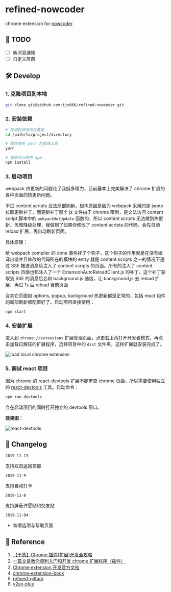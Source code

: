 # refined-nowcoder

chrome extension for [nowcoder](https://www.nowcoder.com)

## :dart: TODO

- [ ] 新消息通知
- [ ] 自定义屏蔽

## :hammer_and_wrench: Develop

### 1. 克隆项目到本地

```bash
git clone git@github.com:tjx666/refined-nowcoder.git
```

### 2. 安装依赖

```bash
# 先切到项目所在路径
cd /path/to/project/directory

# 推荐使用 yarn 包管理工具
yarn

# 或者可以使用 npm
npm install
```

### 3. 启动项目

webpack 热更新的问题花了我挺多精力，目前基本上完美解决了 chrome 扩展的各种页面的热更新问题。

不过 content scripts 没法局部刷新，根本原因是因为 webpack 采用的是 jsonp 拉取更新补丁，而更新补丁那个 js 文件由于 chrome 限制，是文法访问 content script 脚本中的 `webpackHotUpdate` 函数的，所以 content scripts 无法做到热更新。优雅降级处理，我做到了如果你修改了 content scripts 的代码，会先自动 reload 扩展，再自动刷新页面。

具体原理：

给 webpack compiler 的 done 事件挂了个钩子，这个钩子的作用就是在没有编译出错并且修改的代码所在的模块的 entry 就是 content scripts 之一的情况下通过 SSE 推送消息给注入了 content scripts 的页面。所有的注入了 content scripts 页面也都注入了一个 ExtensionAutoReloadClient.js 的补丁，这个补丁获取到 SSE 的消息后会和 background.js 通信，让 background,js 去 reload 扩展，再过 1s 后 reload 当前页面

会其它页面如 options, popup, background 热更新都是正常的，包括 react 组件的局部刷新都配置好了。启动项目直接使用：

```bash
npm start
```

### 4. 安装扩展

进入到 `chrome://extensions` 扩展管理页面，点击右上角打开开发者模式，再点击加载已解压的扩展程序，选择项目中的 `dist` 文件夹，这样扩展就安装完成了。

![load local chrome extension](https://i.loli.net/2019/11/03/IExHN7Pu5FUwYqD.png)

### 5. 调试 react 项目

因为 chrome 的 react-devtools 扩展不能审查 chrome 页面，所以需要使用独立的 [react-devtools](https://www.npmjs.com/package/react-devtools) 工具。启动命令：

```javascript
npm run devtools
```

会在启动项目的同时打开独立的 devtools 窗口。

**效果图：**

![react-devtools](https://i.loli.net/2019/11/04/ujo8gBKqydxOpW9.png)

## :pencil: Changelog

`2019-11-13`

支持双击返回顶部

`2019-11-9`

支持自动打卡

`2019-11-8`

支持屏蔽许愿贴和交友贴

`2019-11-04`

- 新增选项与帮助页面

## :link: Reference

1. [【干货】Chrome 插件(扩展)开发全攻略](https://www.cnblogs.com/liuxianan/p/chrome-plugin-develop.html)
2. [一篇文章教你顺利入门和开发 chrome 扩展程序（插件）](https://juejin.im/post/5c135a275188257284143418)
3. [Chrome extension 开发官方文档](https://developer.chrome.com/extensions/devguide)
4. [chrome-extension-book](https://lightningminers.gitbook.io/chrome-extension-book/)
5. [refined-github](https://github.com/sindresorhus/refined-github/)
6. [v2ex-plus](https://github.com/sciooga/v2ex-plus)
